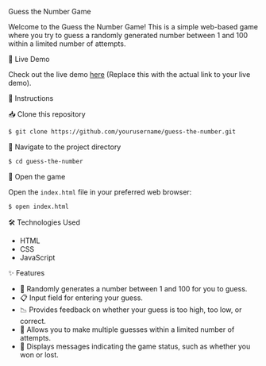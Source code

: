 Guess the Number Game

Welcome to the Guess the Number Game! This is a simple web-based game where you try to guess a randomly generated number between 1 and 100 within a limited number of attempts.

🚀 Live Demo

Check out the live demo [here](#) (Replace this with the actual link to your live demo).

📝 Instructions

📥 Clone this repository

```bash
$ git clone https://github.com/yourusername/guess-the-number.git
```

📂 Navigate to the project directory

```bash
$ cd guess-the-number
```

🌟 Open the game

Open the `index.html` file in your preferred web browser:

```bash
$ open index.html
```

🛠️ Technologies Used

- HTML
- CSS
- JavaScript

✨ Features

- 🎲 Randomly generates a number between 1 and 100 for you to guess.
- 📋 Input field for entering your guess.
- 📉 Provides feedback on whether your guess is too high, too low, or correct.
- 🔄 Allows you to make multiple guesses within a limited number of attempts.
- 💬 Displays messages indicating the game status, such as whether you won or lost.

